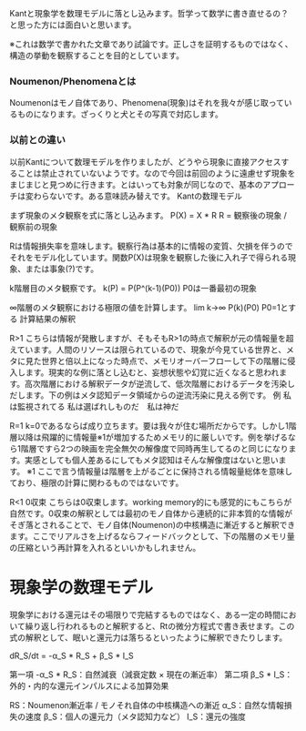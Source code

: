 Kantと現象学を数理モデルに落とし込みます。哲学って数学に書き直せるの？と思った方には面白いと思います。

※これは数学で書かれた文章であり試論です。正しさを証明するものではなく、構造の挙動を観察することを目的としています。

### Noumenon/Phenomenaとは
Noumenonはモノ自体であり、Phenomena(現象)はそれを我々が感じ取っているものになります。ざっくりと犬とその写真で対応します。

### 以前との違い

以前Kantについて数理モデルを作りましたが、どうやら現象に直接アクセスすることは禁止されていないようです。なので今回は前回のように遠慮せず現象をまじまじと見つめに行きます。とはいっても対象が同じなので、基本のアプローチは変わらないです。ある意味読み替えです。
Kantの数理モデル

まず現象のメタ観察を式に落とし込みます。
P(X) = X * R
R = 観察後の現象 / 観察前の現象

Rは情報損失率を意味します。観察行為は基本的に情報の変質、欠損を伴うのでそれをモデル化しています。関数P(X)は現象を観察した後に入れ子で得られる現象、または事象(?)です。

k階層目のメタ観察です。
k(P) = P(P^(k-1)(P0))
P0は一番最初の現象

∞階層のメタ観察における極限の値を計算します。
lim​ k→∞ P(k)(P0)
P0=1とする
計算結果の解釈

R>1
こちらは情報が発散しますが、そもそもR>1の時点で解釈が元の情報量を超えています。人間のリソースは限られているので、現象が今見ている世界と、メタに見た世界と倍以上になった時点で、メモリオーバーフローして下の階層に侵入します。現実的な例に落とし込むと、妄想状態や幻覚に近くなると思われます。高次階層における解釈データが逆流して、低次階層におけるデータを汚染しだします。下の例はメタ認知データ領域からの逆流汚染に見える例です。
例 私は監視されてる 私は選ばれしものだ　私は神だ

R=1
k=0であるならば成り立ちます。要は我々が住む場所だからです。しかし1階層以降は飛躍的に情報量※1が増加するためメモリ的に厳しいです。例を挙げるなら1階層ですら2つの映画を完全無欠の解像度で同時再生してるのと同じになります。実感としても個人差あるにしてもメタ認知はそんな解像度はないと思います。
※1
ここで言う情報量は階層を上がるごとに保持される情報量総体を意味しており、極限の計算に関わるものではないです。

R<1 0収束
こちらは0収束します。working memory的にも感覚的にもこちらが自然です。0収束の解釈としては最初のモノ自体から連続的に非本質的な情報がそぎ落とされることで、モノ自体(Noumenon)の中核構造に漸近すると解釈できます。ここでリアルさを上げるならフィードバックとして、下の階層のメモリ量の圧縮という再計算を入れるといいかもしれません。


# 現象学の数理モデル

現象学における還元はその場限りで完結するものではなく、ある一定の時間において繰り返し行われるものと解釈すると、Rtの微分方程式で書き表せます。この式の解釈として、眠いと還元力は落ちるといったように解釈できたりします。

dR_S/dt = -α_S * R_S + β_S * I_S

第一項 -α_S * R_S​：自然減衰（減衰定数 × 現在の漸近率）
第二項 β_S * I_S：外的・内的な還元インパルスによる加算効果

RS​：Noumenon漸近率 / モノそれ自体の中核構造への漸近
α_S：自然な情報損失の速度
β_S：個人の還元力（メタ認知力など）
I_S：還元の強度